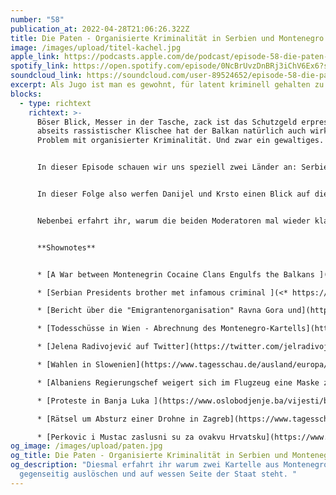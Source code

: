 ```yaml
---
number: "58"
publication_at: 2022-04-28T21:06:26.322Z
title: Die Paten - Organisierte Kriminalität in Serbien und Montenegro
image: /images/upload/titel-kachel.jpg
apple_link: https://podcasts.apple.com/de/podcast/episode-58-die-paten-organisierte-kriminalit%C3%A4t-in-serbien/id1170436903?i=1000559030491
spotify_link: https://open.spotify.com/episode/0NcBrUvzDnBRj3iChV6Ex6?si=b26d7b687ed84943
soundcloud_link: https://soundcloud.com/user-89524652/episode-58-die-paten-eine-kurze-geschichte-der-organisierten-kriminalitat-in-serbien-und-montenegro
excerpt: Als Jugo ist man es gewohnt, für latent kriminell gehalten zu werden.
blocks:
  - type: richtext
    richtext: >-
      Böser Blick, Messer in der Tasche, zack ist das Schutzgeld erpresst. Doch
      abseits rassistischer Klischee hat der Balkan natürlich auch wirklich ein
      Problem mit organisierter Kriminalität. Und zwar ein gewaltiges.


      In dieser Episode schauen wir uns speziell zwei Länder an: Serbien und Montenegro. Denn viele wissen zwar, dass es hier so etwas wie eine eigene Mafia gibt, aber das war es auch schon. Dass tatsächlich einer der größten Kokain-Händler Europas aus Montenegro stammt und derzeit unter recht komfortablen Bedingungen mal wieder einen Prozess in Belgrad erwartet, dürfte hingen im Westen den Wenigsten bekannt sein. Ebenso die Hintergründe eines Streits zwischen zwei Klans aus einer montenegrinischen Kleinstadt, der in Europa schon gut 50 Menschenleben gefordert hat. Und natürlich hat das ganze auch mal wieder ganz viel mit Politik zu tun.


      In dieser Folge also werfen Danijel und Krsto einen Blick auf die Strukturen, die Hintermänner und ihre Kontakte in höchste Regierungskreise. Unterstützt werden sie dabei von Jelena Radivojević, Reporterin des Investigativportal KRIK aus Belgrad.


      Nebenbei erfahrt ihr, warum die beiden Moderatoren mal wieder klandestin in einem Hotelzimmer hocken, welchen Verkaufswert Koks in Brüssel hat und warum wir uns schweren Herzens von einem liebgewonnenen Balkan-Despoten verabschieden müssen.


      **Shownotes** 


      * [A War between Montenegrin Cocaine Clans Engulfs the Balkans ](https://www.krik.rs/en/bad-blood-a-war-between-montenegrin-cocaine-clans-engulfs-the-balkans/)(KRIK) 

      * [Serbian Presidents brother met infamous criminal ](<* https://www.krik.rs/en/serbian-presidents-brother-met-infamous-criminal/>)(KRIK)

      * [Bericht über die "Emigrantenorganisation" Ravna Gora und](https://www.spiegel.de/politik/ich-habe-es-aus-angst-getan-a-c2efb1a8-0002-0001-0000-000013522945) Ljubomir Magas[ aus dem Jahr 1987 ](https://www.spiegel.de/politik/ich-habe-es-aus-angst-getan-a-c2efb1a8-0002-0001-0000-000013522945)(Spiegel)

      * [Todesschüsse in Wien - Abrechnung des Montenegro-Kartells](https://www.diepresse.com/5550586/todesschuesse-in-wien-abrechnung-des-montenegro-kartells) (Die Presse) 

      * [Jelena Radivojević auf Twitter](https://twitter.com/jelradivojevic)

      * [Wahlen in Slowenien](https://www.tagesschau.de/ausland/europa/slowenien-wahl-109.html) (Tagesschau) 

      * [Albaniens Regierungschef weigert sich im Flugzeug eine Maske zu tragen ](https://www.spiegel.de/politik/deutschland/albaniens-regierungschef-sorgte-mit-maskenverweigerung-in-flugzeug-fuer-diplomatischen-eklat-a-40012bd4-7935-4f20-beef-2d6065b1caa4)(Spiegel) 

      * [Proteste in Banja Luka ](https://www.oslobodjenje.ba/vijesti/bih/govornik-na-skupu-u-banjoj-luci-upitao-okupljenu-masu-jeste-li-vi-genocidan-narod-uslijedio-gromoglasan-odgovor-jesmo-753146)(Oslobodjenje)

      * [Rätsel um Absturz einer Drohne in Zagreb](https://www.tagesschau.de/ausland/europa/drohnenabsturz-kroatien-101.html) (Tagesschau) 

      * [Perkovic i Mustac zaslusni su za ovakvu Hrvatsku](https://www.index.hr/vijesti/clanak/perkovic-i-mustac-zasluzni-su-za-ovakvu-hrvatsku-bas-zato-ih-ne-treba-pomilovati/2357332.aspx) (Index)
og_image: /images/upload/paten.jpg
og_title: Die Paten - Organisierte Kriminalität in Serbien und Montenegro
og_description: "Diesmal erfahrt ihr warum zwei Kartelle aus Montenegro sich
  gegenseitig auslöschen und auf wessen Seite der Staat steht. "
---
```

